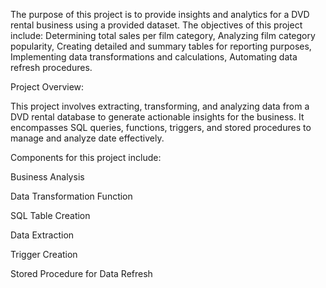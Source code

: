 The purpose of this project is to provide insights and analytics for a DVD rental business using a provided dataset. 
The objectives of this project include: 
  Determining total sales per film category,
  Analyzing film category popularity,
  Creating detailed and summary tables for reporting purposes,
  Implementing data transformations and calculations,
  Automating data refresh procedures.

Project Overview:

This project involves extracting, transforming, and analyzing data from a DVD rental database to generate actionable insights for the business. It encompasses SQL queries, functions, triggers, and stored procedures to manage and analyze date effectively.

Components for this project include:
  
  Business Analysis

  Data Transformation Function

  SQL Table Creation

  Data Extraction

  Trigger Creation

  Stored Procedure for Data Refresh
  

    
    


